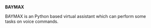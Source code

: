 **BAYMAX**

BAYMAX is an Python based virtual assistant which can perform some tasks on voice commands.
